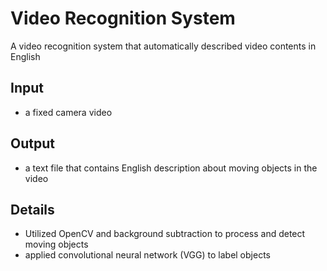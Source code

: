 # Video Recognition System
A video recognition system that automatically described video contents in English
## Input
* a fixed camera video
## Output
* a text file that contains English description about moving objects in the video
## Details
* Utilized OpenCV and background subtraction to process and detect moving objects
* applied convolutional neural network (VGG) to label objects
